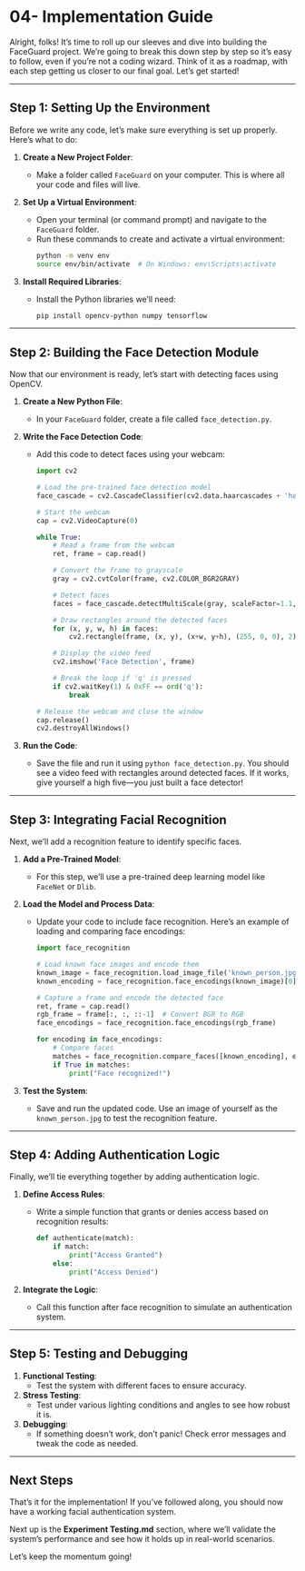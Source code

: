 # 04- Implementation Guide

Alright, folks! It’s time to roll up our sleeves and dive into building the FaceGuard project. We’re going to break this down step by step so it’s easy to follow, even if you’re not a coding wizard. Think of it as a roadmap, with each step getting us closer to our final goal. Let’s get started!

---

## Step 1: Setting Up the Environment

Before we write any code, let’s make sure everything is set up properly. Here’s what to do:

1. **Create a New Project Folder**:
   - Make a folder called `FaceGuard` on your computer. This is where all your code and files will live.

2. **Set Up a Virtual Environment**:
   - Open your terminal (or command prompt) and navigate to the `FaceGuard` folder.
   - Run these commands to create and activate a virtual environment:
     ```bash
     python -m venv env
     source env/bin/activate  # On Windows: env\Scripts\activate
     ```

3. **Install Required Libraries**:
   - Install the Python libraries we’ll need:
     ```bash
     pip install opencv-python numpy tensorflow
     ```

---

## Step 2: Building the Face Detection Module

Now that our environment is ready, let’s start with detecting faces using OpenCV.

1. **Create a New Python File**:
   - In your `FaceGuard` folder, create a file called `face_detection.py`.

2. **Write the Face Detection Code**:
   - Add this code to detect faces using your webcam:
     ```python
     import cv2

     # Load the pre-trained face detection model
     face_cascade = cv2.CascadeClassifier(cv2.data.haarcascades + 'haarcascade_frontalface_default.xml')

     # Start the webcam
     cap = cv2.VideoCapture(0)

     while True:
         # Read a frame from the webcam
         ret, frame = cap.read()

         # Convert the frame to grayscale
         gray = cv2.cvtColor(frame, cv2.COLOR_BGR2GRAY)

         # Detect faces
         faces = face_cascade.detectMultiScale(gray, scaleFactor=1.1, minNeighbors=5, minSize=(30, 30))

         # Draw rectangles around the detected faces
         for (x, y, w, h) in faces:
             cv2.rectangle(frame, (x, y), (x+w, y+h), (255, 0, 0), 2)

         # Display the video feed
         cv2.imshow('Face Detection', frame)

         # Break the loop if 'q' is pressed
         if cv2.waitKey(1) & 0xFF == ord('q'):
             break

     # Release the webcam and close the window
     cap.release()
     cv2.destroyAllWindows()
     ```

3. **Run the Code**:
   - Save the file and run it using `python face_detection.py`. You should see a video feed with rectangles around detected faces. If it works, give yourself a high five—you just built a face detector!

---

## Step 3: Integrating Facial Recognition

Next, we’ll add a recognition feature to identify specific faces.

1. **Add a Pre-Trained Model**:
   - For this step, we’ll use a pre-trained deep learning model like `FaceNet` or `Dlib`.

2. **Load the Model and Process Data**:
   - Update your code to include face recognition. Here’s an example of loading and comparing face encodings:
     ```python
     import face_recognition

     # Load known face images and encode them
     known_image = face_recognition.load_image_file('known_person.jpg')
     known_encoding = face_recognition.face_encodings(known_image)[0]

     # Capture a frame and encode the detected face
     ret, frame = cap.read()
     rgb_frame = frame[:, :, ::-1]  # Convert BGR to RGB
     face_encodings = face_recognition.face_encodings(rgb_frame)

     for encoding in face_encodings:
         # Compare faces
         matches = face_recognition.compare_faces([known_encoding], encoding)
         if True in matches:
             print("Face recognized!")
     ```

3. **Test the System**:
   - Save and run the updated code. Use an image of yourself as the `known_person.jpg` to test the recognition feature.

---

## Step 4: Adding Authentication Logic

Finally, we’ll tie everything together by adding authentication logic.

1. **Define Access Rules**:
   - Write a simple function that grants or denies access based on recognition results:
     ```python
     def authenticate(match):
         if match:
             print("Access Granted")
         else:
             print("Access Denied")
     ```

2. **Integrate the Logic**:
   - Call this function after face recognition to simulate an authentication system.

---

## Step 5: Testing and Debugging

1. **Functional Testing**:
   - Test the system with different faces to ensure accuracy.
2. **Stress Testing**:
   - Test under various lighting conditions and angles to see how robust it is.
3. **Debugging**:
   - If something doesn’t work, don’t panic! Check error messages and tweak the code as needed.

---

## Next Steps

That’s it for the implementation! If you’ve followed along, you should now have a working facial authentication system.

Next up is the **Experiment Testing.md** section, where we’ll validate the system’s performance and see how it holds up in real-world scenarios.

Let’s keep the momentum going!
